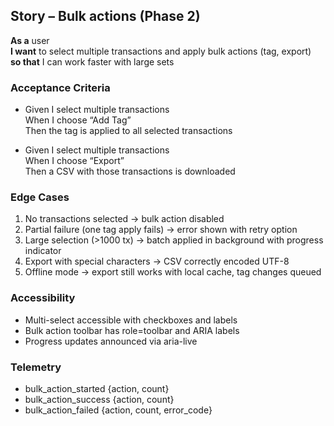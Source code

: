 ## Story – Bulk actions (Phase 2)
**As a** user  
**I want** to select multiple transactions and apply bulk actions (tag, export)  
**so that** I can work faster with large sets  

### Acceptance Criteria
- Given I select multiple transactions  
  When I choose “Add Tag”  
  Then the tag is applied to all selected transactions  

- Given I select multiple transactions  
  When I choose “Export”  
  Then a CSV with those transactions is downloaded  

### Edge Cases
1. No transactions selected → bulk action disabled  
2. Partial failure (one tag apply fails) → error shown with retry option  
3. Large selection (>1000 tx) → batch applied in background with progress indicator  
4. Export with special characters → CSV correctly encoded UTF-8  
5. Offline mode → export still works with local cache, tag changes queued  

### Accessibility
- Multi-select accessible with checkboxes and labels  
- Bulk action toolbar has role=toolbar and ARIA labels  
- Progress updates announced via aria-live  

### Telemetry
- bulk_action_started {action, count}  
- bulk_action_success {action, count}  
- bulk_action_failed {action, count, error_code}  